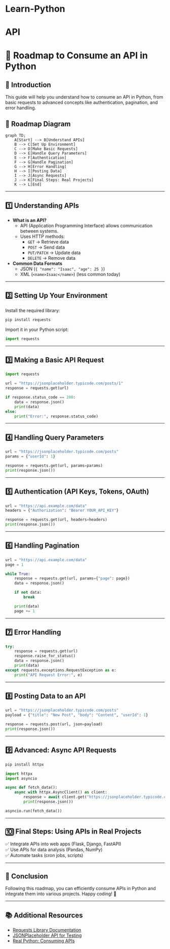 # Learn-Python

# API
# 🚀 Roadmap to Consume an API in Python

## 📌 Introduction
This guide will help you understand how to consume an API in Python, from basic requests to advanced concepts like authentication, pagination, and error handling.

## 📍 Roadmap Diagram
```mermaid
graph TD;
    A[Start] --> B[Understand APIs]
    B --> C[Set Up Environment]
    C --> D[Make Basic Requests]
    D --> E[Handle Query Parameters]
    E --> F[Authentication]
    F --> G[Handle Pagination]
    G --> H[Error Handling]
    H --> I[Posting Data]
    I --> J[Async Requests]
    J --> K[Final Steps: Real Projects]
    K --> L[End]
```

---

## 1️⃣ Understanding APIs
- **What is an API?**
  - API (Application Programming Interface) allows communication between systems.
  - Uses HTTP methods:
    - `GET` → Retrieve data
    - `POST` → Send data
    - `PUT/PATCH` → Update data
    - `DELETE` → Remove data
- **Common Data Formats**
  - JSON (`{ "name": "Isaac", "age": 25 }`)
  - XML (`<name>Isaac</name>`) (less common today)

---

## 2️⃣ Setting Up Your Environment
Install the required library:
```sh
pip install requests
```
Import it in your Python script:
```python
import requests
```

---

## 3️⃣ Making a Basic API Request
```python
import requests

url = "https://jsonplaceholder.typicode.com/posts/1"
response = requests.get(url)

if response.status_code == 200:
    data = response.json()
    print(data)
else:
    print("Error:", response.status_code)
```

---

## 4️⃣ Handling Query Parameters
```python
url = "https://jsonplaceholder.typicode.com/posts"
params = {"userId": 1}

response = requests.get(url, params=params)
print(response.json())
```

---

## 5️⃣ Authentication (API Keys, Tokens, OAuth)
```python
url = "https://api.example.com/data"
headers = {"Authorization": "Bearer YOUR_API_KEY"}

response = requests.get(url, headers=headers)
print(response.json())
```

---

## 6️⃣ Handling Pagination
```python
url = "https://api.example.com/data"
page = 1

while True:
    response = requests.get(url, params={"page": page})
    data = response.json()

    if not data:
        break

    print(data)
    page += 1
```

---

## 7️⃣ Error Handling
```python
try:
    response = requests.get(url)
    response.raise_for_status()
    data = response.json()
    print(data)
except requests.exceptions.RequestException as e:
    print("API Request Error:", e)
```

---

## 8️⃣ Posting Data to an API
```python
url = "https://jsonplaceholder.typicode.com/posts"
payload = {"title": "New Post", "body": "Content", "userId": 1}

response = requests.post(url, json=payload)
print(response.json())
```

---

## 9️⃣ Advanced: Async API Requests
```sh
pip install httpx
```
```python
import httpx
import asyncio

async def fetch_data():
    async with httpx.AsyncClient() as client:
        response = await client.get("https://jsonplaceholder.typicode.com/posts/1")
        print(response.json())

asyncio.run(fetch_data())
```

---

## 🔟 Final Steps: Using APIs in Real Projects
✅ Integrate APIs into web apps (Flask, Django, FastAPI)  
✅ Use APIs for data analysis (Pandas, NumPy)  
✅ Automate tasks (cron jobs, scripts)  

---

## 🎯 Conclusion
Following this roadmap, you can efficiently consume APIs in Python and integrate them into various projects. Happy coding! 🚀

---

## 📚 Additional Resources
- [Requests Library Documentation](https://docs.python-requests.org/en/latest/)
- [JSONPlaceholder API for Testing](https://jsonplaceholder.typicode.com/)
- [Real Python: Consuming APIs](https://realpython.com/api-integration-in-python/)

